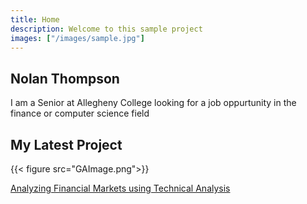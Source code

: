 ```yaml
---
title: Home
description: Welcome to this sample project
images: ["/images/sample.jpg"]
---
```


## Nolan Thompson

I am a Senior at Allegheny College looking for a job oppurtunity in the finance or computer science field

## My Latest Project

{{< figure src="GAImage.png">}}

[Analyzing Financial Markets using Technical Analysis](https://nolanwthompson.netlify.app/projects/senior-composition/ "Analyzing Financial Markets using Technical Analysis")